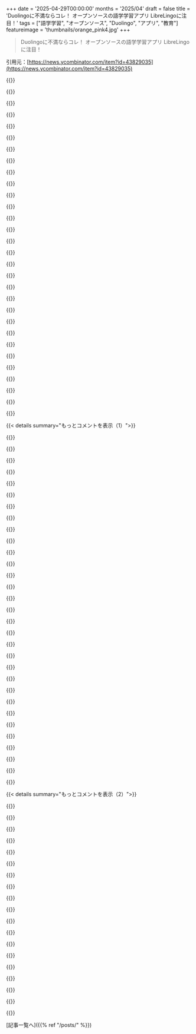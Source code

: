 +++
date = '2025-04-29T00:00:00'
months = '2025/04'
draft = false
title = 'Duolingoに不満ならコレ！ オープンソースの語学学習アプリ LibreLingoに注目！'
tags = ["語学学習", "オープンソース", "Duolingo", "アプリ", "教育"]
featureimage = 'thumbnails/orange_pink4.jpg'
+++

> Duolingoに不満ならコレ！ オープンソースの語学学習アプリ LibreLingoに注目！

引用元：[https://news.ycombinator.com/item?id=43829035](https://news.ycombinator.com/item?id=43829035)




{{<matomeQuote body="4言語知ってて（全部子供の頃に覚えた）今Sanskrit勉強してるんだけどさ、大人になってから言語学ぶならKrashenのinput hypothesisとかOrbergのLingva Latinaが良い方法だと思うよ。直接教授法も効果あるけど時間かかるし、大体Englishみたいに仕事に繋がる言語向けだね。文法訳読法は時間の無駄。言語の構造に知的好奇心は満たされるかもだけど、一生勉強しても自分が言いたいこと通じないよ。何千ものランダムな文章を渡されて、それを他の言語に訳すなんて、正気の沙汰とは思えないね。色々試して1年半経ってから、毎日Sanskritの短い物語をいくつか読み始めたんだ。物語全体で文脈が保たれてるから、脳が文章のパターンを認識し始めるんだ。sarvē janāḥ kāryaṁ kurvantiとかsarvē janāḥ gacchantiとかsarvē janāḥ namantiみたいな文章を繰り返し読んでると、単語の格変化とか知らなくてもsarvē (all)とjanāḥ (people)を自動的に関連付けられるようになるんだ。これは格にも当てはまるよ。色々なトピックについて話したり理解したりできるようになるには、扱う素材の性質上、出てくる時制や相、法に制限があるから、最終的には物語を超える必要があるけど、それはできることだよ。インドの大部分はバイリンガルだよ。かなりの少数派は、たくさんの母語や父語、それに州を跨いだ大量の国内移住（州境は独立後に言語線で引かれた）のおかげで4つ以上の言語を知ってる可能性があるね。" userName="sieve" createdAt="2025/04/29 16:11:54" color="#38d3d3">}}




{{<matomeQuote body="Bhagavad Gita (https://gita.pub) を翻訳してSanskritを学んだんだけど、あなたが説明したような理解度のジャンプを経験したよ。最初は見るたびに単語を調べなきゃいけなかったんだけど、結局（何度も何度も繰り返した後）単語や音の意味を直感的に理解できるようになったんだ。こういう巨大な文学作品が壊れることなく口承伝統で受け継がれてきたこと、本当に感謝するようになるよね。" userName="primitivesuave" createdAt="2025/04/29 18:57:28" color="">}}




{{<matomeQuote body="なんでみんなDuolinguoとかその類を言語学習の「決定版」みたいに考えてるのか分かんないな… 彼らのFAQでも「流暢さ」を望むならアプリ外に出る必要があるって言ってるのにさ。 [0] https://blog.duolingo.com/can-duolingo-make-me-fluent/<br>ある程度のフレーズだけ覚えて国をうろつくので十分って人も結構いるし。人間のコミュニケーションの大部分は身体や目でも行われるんだ。誰もphD dissertationを4つの異なる言語で議論する必要はないって。<br>編集：あと、DuolinguoはuBlockとか使ってるとなんか面白い非侵襲的なジョーク出してくるのもいいね！" userName="luqtas" createdAt="2025/04/29 16:39:21" color="#ff33a1">}}




{{<matomeQuote body="これで成功した人も見たことあるけど、自分にとってBGは学習ツールとしては複雑すぎるんだよね。内容が濃すぎて、内容じゃなくて単語に集中するのが難しいんだ。短い物語の方が好きだな。過去数年でlaghukathā集を何百冊も手に入れて、時間がある時に読んでるよ。<br>今Sanskrit関連で2つ取り組んでるんだ。<br>- 古いSanskrit Chandamamaの scansから校正済みの話を載せるウェブサイト<br>- Valmiki RamayanaのBaroda Critical Editionを基礎にして、100章くらいの短いチャプターで構成された一つの物語を作る「Sensible Guide to Samskritam」。これは基本的にLingva LatinaのSanskrit版になるよ。" userName="sieve" createdAt="2025/04/29 19:17:50" color="#45d325">}}




{{<matomeQuote body="今Spanish勉強してるんだけど、文法パートには同意できないな。文法ルール全部をドリル練習するプログラム見つけるまで、Spanishは全然進歩しなかったんだ。それができてから、学習がぐっと進んだよ。" userName="DontchaKnowit" createdAt="2025/04/30 02:29:21" color="">}}




{{<matomeQuote body="率直に言って、みんなこのトピックを深く調べる時間なんてないんだよ。楽しみでFrenchかSpanishを学びたい。Duolingoができるって言うから始めて、数日で諦める。自分も10年くらい前にそうだった。自分も教育法を理解しようと botherしてなかったんだ。Sanskritを学びたいと思って、うまくいかなくてイライラして、ようやく周りを見始めたんだよ。YouTubeにこの辺のこと話してる人がいるね。<br>- Alexander Argüelles<br>- Steve Kaufmann<br>- Luke Ranieri<br>他にも何人かいるかも。解決する前に、まずは自分の問題が何なのかを知らないとね。<br>＞ no one needs to discuss their phD dissertation in 4 different languages<br>本当。文化的に均質な国では、自分が言いたいこと通じさせるのに4言語もいらないよ。でも、自分のいる場所みたいに、知り合いや親戚、友達のグループがそれぞれ違う言語を話してて、そのグループの交差点になる一つの言語を見つけるのが難しい場所では、ある程度必要になるんだ。" userName="sieve" createdAt="2025/04/29 17:07:29" color="#45d325">}}




{{<matomeQuote body="Duolinguoはinput hypothesisに従おうとしてるんだ。例えば、文法はほとんど教えずに、ユーザーに文章を翻訳させるだけ。残念ながらそれはすごく非効率。読んだり生会話聞いたりするのに比べて、Duolingoは単位時間あたりのインプットが少なすぎる。その間、文章は短すぎてDuolingoユーザーがフレーズの直感的な理解を築くのに十分な文脈が欠けてるんだ。Duolingo Japanese for English speakersを例にとると、あの短い文章でひらがな単語の意味と使い方を学ぶのは本当に難しい。そうは言っても、毎日10分はDuolingoやってるよ。毎日の言語学習ルーチンのキックスタートとしてね。あと、毎日少しずつ新しい単語を拾う楽な方法でもあるんだ。なんかそれをやると、YouTube動画見たり、読書したりして、もっと包括的なインプットをしようって気が湧くんだ。" userName="hintymad" createdAt="2025/04/29 18:37:22" color="#38d3d3">}}




{{<matomeQuote body="Valmiki Ramayanamは、初級を終えた上級学習者がSanskritを学ぶのに、Gitaよりずっと取り組みやすい文書だよ。物語が段階的に展開する側面があって、それが素敵で引き込まれるし、Gitaの深い形而上学的な内容とは違うね。Ramayanamの最初のセクションはSankshepa Ramayanam、つまりRamayanamの要約で、その後で詳細に展開される物語全体の概要を教えてくれるんだ。" userName="bhasi" createdAt="2025/04/30 10:36:01" color="#38d3d3">}}




{{<matomeQuote body="詩で素敵に聞こえても、散文で語る時はそうはいかないことがあるんだ。だから、自分のガイドではBalakandaの最初の4章は完全に避けるよ。物語はAyodhyaの描写から始まって、それからDasharathaと彼の家族に移るんだ。シンプルかつ直線的にして、物語に勢いをつけて読者が続きを読みたくなるようにしたいんだ。勢いを損なわずに、サイドストーリーを全部組み込む方法を見つけなきゃね。多分、適切なタイミングで「サイドクエスト」として追加するかな。<br>＞ after completing the basics<br>ここには反対しなきゃ。Glosses（注釈）を使って直接飛び込むのがベストだよ（最初はEnglishのから始める。将来的にはHindiのも追加するかも）。この基礎 fetishは、僕自身も経験した大きなハードルなんだ。どんなに勉強してもRamayanaを読み始める自信なんて絶対につかないよ、語彙力のゲームだから。理解するには語彙が必要。そして語彙を身につける唯一の方法はたくさん読むことなんだ。" userName="sieve" createdAt="2025/04/30 10:54:10" color="#785bff">}}




{{<matomeQuote body="オレの経験だけど、文法の知識ってのは語学力があるって勘違いさせがちなんだよね。単語の形は分かっても、文脈での意味を掴めなかったり、自分で文章を作れなかったりする。文法は言語の分析的な部分であって、言語そのものじゃないんだ。試しに数日間、こういうドリルはやらずにSpanishの文章を読んでみて？ 相対的な理解度が劇的に上がるはずだよ。" userName="sieve" createdAt="2025/04/30 08:05:19" color="#38d3d3">}}




{{<matomeQuote body="あー、Lingva LatinaってCaecilius一家が出てくるやつ？ 7年生のときにLatinの授業があって、同じ名前の本があったの覚えてる。なぜかお父さんキャラの名前だけ覚えてるんだよね。犬もいたよね、確かCerberusって名前だったかな、ハハ。「Cave canem」—「番犬注意」ってね。\n毎日、先生が「Salvete, discipuli!」って言って授業が始まって、オレたちが「Salve, magistra!」って答えてた。\nあれから何年も経つのに、いくつか覚えてるってことは、まぁ、その効果があったってことなんだろうね。\nとにかく、その後の数年間、他の言語でPimsleurを使ったんだけど、これも”先に言語ルールを学ぶより、実際の言語入力を得る”っていう似たような方法で、少なくとも自分には結構うまくいったと思ってるよ！" userName="syndeo" createdAt="2025/04/29 17:04:46" color="">}}




{{<matomeQuote body="OrbegのLingva Latinaはすごく良いよ、特に補足のエクササイズやストーリーも使うとね。あまり広まらなかったのが残念だよ。現代語の教材はもう古くなってるし、新しい版に取り組んでる人もいないみたいだしね。Deutsch Nach der Naturmethode、Français par la Méthode Nature、English by the Nature Methodは基礎を教えるのに優れてるけど、語彙についてはよく批判を聞くね。" userName="mvieira38" createdAt="2025/04/29 19:34:48" color="">}}




{{<matomeQuote body="＞何千ものランダムな文章をいきなりぶち込んで、ある言語から別の言語に翻訳させるなんて、全くの狂気だ。\nDuolingoみたいな外国語学習コースでの翻訳練習が、なぜ皆にとって「理解を伴わない丸暗記プロセス」にしかならず、いつか失敗する運命にあると思われてるのか、オレには分からないな。丸暗記だけじゃ、覚えた単語を組み合わせて新しい文章を作る能力には繋がらないかもしれないからね。\nオレのDuolingo経験から言うと、学習者が翻訳練習にどう向き合うか次第だよ。もしそういう練習を、単に何も考えずに、新しく出てくる文章が今まで見たものとどう違うかを自分に問いかけずに、ただ走り抜けるだけなら、そう、オレの意見では、失敗する可能性は高いね。\nでも、もし（例えばLLMなんかを使って）新しく出てくる文章が今まで見たものとどう違うのかの根底にある理由（つまり文法）を、自発的に調べ続けるなら、いや、オレの意見では、新しい言語構成を作る方法を間違いなく学べるし、結果として実際の言語を使えるようになるはずだよ。\nコツは、できるだけ早くDuolingoが提供する文章の「構成要素」や「足りない単語」、「ヒント」を無視して、常に頭の中でゼロから全ての練習問題への答えを構築しようと試みるってことだと思うな。そうすることで、脳は何が実際に起こってるのかを理解せざるを得なくなり、言語の「サンプルのセット」を記憶するだけじゃなくて、言語を使うための「ルールのセット」を作り出すんだ。\nオレは学習プロセスの「ゲーミフィケーション」も気にならないね。それは、不注意に「ハート」っていう練習通貨を失わないように気をつけたり、「ジェム」っていうボーナス練習通貨を稼ごうとしたり、リーグやリーダーボードを通じて仲間と自分を比較したり、そして何よりも「学習ストリーク」を続けることで毎日学び続けるっていうように、学習者が自分自身にもっと期待するのを可能にするんだ。\nDuolingoは、他のどんな外国語学習コースと同じように、あなたが自分自身からどれだけ得ようと決めるかだけしか与えられないんだよ。楽で魔法のような学習プロセスなんて存在しないからね。" userName="gary17the" createdAt="2025/04/29 18:34:03" color="#45d325">}}




{{<matomeQuote body="君の意見には同意だけど、文法を学ぶことで理解のための足場が得られるし、以前に出会ったことのないような文章でも自由に構築できるようになるんだ。もちろん、文法を知ってるだけで全てがうまくいくわけじゃない、おそらく10％にも満たないだろうけど、「donde esta la biblioteca」みたいなのよりはずっとずっとしっかりした土台になるのは確かだよ。" userName="DontchaKnowit" createdAt="2025/04/30 16:01:55" color="">}}




{{<matomeQuote body="オレ自身の経験も君と同じだね。これを見た最初の感想は「…なんで？」だった。Duolingoはゲーム化されたアプリで、語学学習してる”感じ”はするけど、エンゲージメントを上げる一方で実際には何も教えてくれないようなもんだ。彼らがその路線に固執したのは分かるけど、なんでそれをコピーするんだ？" userName="adastra22" createdAt="2025/04/29 16:49:20" color="">}}




{{<matomeQuote body="これ、すごく役に立ちそう！Mandarinを勉強してた時にこんなのがあればよかったなと思うよ。\n特定の言語をリストに追加するかどうかは何で決まるのか興味あるな。少なくともDeepLやClaudeは、アプリが現在サポートしてる言語より多くの言語で使える翻訳能力を持ってるよね。各言語に対して手作業がすごく必要なの？ それとも、ユーザーを圧倒しないように意図的にリストを制限してるの？" userName="koreth1" createdAt="2025/04/29 19:15:33" color="">}}




{{<matomeQuote body="今は状況がずっと良くなった気がするね。出版社が市場性がないと感じるなら、その隙間は熱心な人たちが埋める必要があるんだ。コンテンツを作るのに少し時間と、DOで月6ドルあれば、何百、何千もの人たちが恩恵を受けられるんだから。" userName="sieve" createdAt="2025/04/29 20:18:28" color="">}}




{{<matomeQuote body="＞もしそういう練習を、単に何も考えずに、新しく出てくる文章が今まで見たものとどう違うかを自分に問いかけずに、ただ走り抜けるだけなら、そう、オレの意見では、失敗する可能性は高いね。\nここでコンプリヘンシブル・インプット（CI）が輝くんだ。\n- 練習用の文章じゃなくて、最初から実際の長い形式のコンテンツを読み始める。\n- コンテンツは全体を通して文脈を維持するから、脳がパターン認識装置を使えるんだ。\n文法翻訳法ではこれは起こらない。文脈を失うんだよ。これは、まるでコンピュータのRAMが少ない状況で、RAMが何度もディスクにスワップアウトされるのと比べられると思う。\nオレは母語の文法を一度も勉強したことがない。でも複雑な文章を素早く話せるのは、脳が言語のパターンを認識して、その順番の情報をどこかに保存したからなんだ。\n意識的に努力すれば、Duolingoが使うような方法を多少なりとも役立つと感じる人もいるかもしれない。でも、もしそれができるなら、コンプリヘンシブル・インプットの方が費用対効果が高いと思うな。少なくともオレにとっては、文法翻訳法や中途半端なCIよりも、早く結果が出たし、語彙力も上がったよ。名詞や動詞の形や意味を暗記したり、ランダムな文章を翻訳したりする前の6ヶ月よりも、CIベースの学習を10日間やった後の方が、言語に自信を持てたんだ。" userName="sieve" createdAt="2025/04/29 19:06:21" color="#ff5733">}}




{{<matomeQuote body="Sanskritを勉強した経験（今となっては、君がこのスレッドのコメントで教えてくれたコンプリヘンシブル・インプット法だと気づいたんだけど）から言うと、語の解析っていう大きな壁を乗り越えるためには、「基本」―七つ（呼格を入れると八つ）のvibhaktis（格変化）や、単純な過去、現在、未来、接続法の時制を認識するのに十分なだけ―が必要だと絶対思うね。\n一度解析できれば、ashtadhyayi.comとかでその語の意味を調べられるけど、それより前は無理なんだ。" userName="bhasi" createdAt="2025/04/30 11:23:34" color="#45d325">}}




{{<matomeQuote body="フロントページの例に翻訳ミス（デンマーク語，フランス語）と日本語のフリガナがない点を指摘してるよ．フロントページの例は超正確にするべきだね．この指摘が役に立つといいな．" userName="sehansen" createdAt="2025/04/30 08:18:45" color="#785bff">}}




{{<matomeQuote body="Duolingoで挫折するのはアプリのせい？他の趣味でもよくあることだよ．使い方次第で，ちゃんと上達する人もいる．アプリだけに頼りすぎたらダメ．もっと深く考えるべきだね．" userName="luqtas" createdAt="2025/04/29 17:31:20" color="">}}




{{<matomeQuote body="YouTubeとかRedditで最高の学習法を探しすぎると，結局何も進まなくなることがある．そこそこで良いから，今ある方法で続けた方がいいんだよ．完璧目指して後回しにするよりずっとマシ．" userName="marc_abonce" createdAt="2025/04/30 00:29:38" color="">}}




{{<matomeQuote body="Orbergみたいに質の高いものを作るのは難しい．彼の本は普遍的な語彙で構成されてて，誰でも読めるように作られてるんだ．すごいよね．" userName="mvieira38" createdAt="2025/04/29 21:38:52" color="">}}




{{<matomeQuote body="このツールすごくいいね．提案なんだけど，ホバーした時に翻訳じゃなくて音訳を表示できるようにできないかな？" userName="foolinaround" createdAt="2025/04/30 01:27:10" color="#ff33a1">}}




{{<matomeQuote body="ありがとう！気に入ってくれて嬉しい．NuenkiはDeepLやClaude，Groqを使って多くの言語に対応してるよ．言語追加はすごく簡単．GitHubのリポジトリ見てみて．もしリクエストがあれば喜んで追加するよ！" userName="Alex-Programs" createdAt="2025/04/29 19:48:53" color="#ff5733">}}




{{<matomeQuote body="está (ALT + 130)！これだよ．" userName="nickburns" createdAt="2025/04/30 21:28:56" color="">}}




{{<matomeQuote body="サンスクリット語の文法はすごく複雑．基本的な知識だけじゃ難しくて，具体的なテキストを読むのは大変なんだ．ケースや時制だけじゃ足りないんだよね．" userName="sieve" createdAt="2025/04/30 11:31:47" color="">}}




{{<matomeQuote body="教えてくれてサンキュー！フロントページの翻訳はDeepLを使ってるんだ。DeepLはフランス語が得意だよ（ベンチマークによるとね）。Kagi Translateは知らなかったな、ベンチマークに追加するよ。Furiganaも検討するね。" userName="Alex-Programs" createdAt="2025/04/30 09:41:17" color="#ff5c5c">}}




{{<matomeQuote body="めちゃ良い取り組みだね。商業アプリが多い中で。LanguageTransfer以外に良さそうなのが少ない。ただDuolingoにある”次に何をするか迷わない”ガイド機能がないのが欠点だね。基礎から？導入から？って迷っちゃう。パスかツリーでユーザーを誘導する機能はめちゃ重要だと思うよ。簡単に始められてスムーズに進めるから。" userName="pergadad" createdAt="2025/04/29 13:31:58" color="#38d3d3">}}




{{<matomeQuote body="もっと「完全に没入する」アプローチの代替アプリってある？このLibreLingo試したんだけど、最初の質問が「太陽はどれ？」だったんだよ。スペイン語の基本的なフレーズ、例えば”¿Qué significa?”とかをいくつか覚えたら、その言語に没入したままいられるじゃん。太陽の写真を見たら、ストレートに”El Sol”ってわかる必要があるんだよ。「写真-＞”The Sun”-＞”El Sol”」っていう回り道じゃなくてさ。" userName="TheJoeMan" createdAt="2025/04/29 13:39:36" color="#785bff">}}




{{< details summary="もっとコメントを表示（1）">}}

{{<matomeQuote body="Latudio [0] ってのを試してみて。これは完全な初心者向けじゃないから、最低限のボキャブラリーは必要だけど、没入って点では君が探してるものに合うはずだよ。リスニング第一アプローチを使ってて、コンテキストで翻訳したり、分からなかった単語を他の文脈で探したりできるんだ。" userName="vitro" createdAt="2025/04/29 14:15:02" color="#ff5733">}}




{{<matomeQuote body="モバイルアプリじゃないバージョンはあるの？それともデスクトップとかウェブブラウザで動く？スマホでそういうの使う気ないんだよな。" userName="jghn" createdAt="2025/04/29 15:10:43" color="">}}




{{<matomeQuote body="今のところはないよ。" userName="vitro" createdAt="2025/04/29 15:54:58" color="">}}




{{<matomeQuote body="https://nuenki.app を作ったんだ。これは完全に没入するアプローチで、ウェブをブラウジングしながら没入させてくれるよ。君の知識レベルに合わせて文全体を目標言語に翻訳して、ホバーすると定義とか元の文とかが見れるんだ。" userName="Alex-Programs" createdAt="2025/04/29 17:00:28" color="#45d325">}}




{{<matomeQuote body="Duolingoも同じ問題（没入が足りない）だと思うな。" userName="jeltz" createdAt="2025/04/29 15:41:30" color="">}}




{{<matomeQuote body="中国語（Duolingoはマジでダメ）なら、筆順勉強して、子供向けの本とPlecoアプリを使うといいよ。" userName="1oooqooq" createdAt="2025/04/29 15:18:38" color="#38d3d3">}}




{{<matomeQuote body="Skritterは書き順にいいよ。" userName="ximeng" createdAt="2025/04/29 16:38:54" color="">}}




{{<matomeQuote body="Duolingo歴4年だけど、これは語学プラットフォームじゃなくてゲーム。語学をゲームスキルにした感じ。ゲーム化に集中しすぎて完全にゲームになった（ZyngaからPM来たらしいし）。無料版の広告見るとほとんど他のゲームだよ。ストリーク機能とかをモチベーションにして、補助教材と併用するなら学べると思うけどね。" userName="salimmadjd" createdAt="2025/04/29 15:27:41" color="#38d3d3">}}




{{<matomeQuote body="DuolingoでGermanを7,8年毎日やってる友達がいるけど、まだGerman全然ダメなんだって。構造とか動詞とかめちゃくちゃ。他の言語もレッスンひどいらしいからGermanもかもね。私はChinese/Mandarinで使ったけど、全然身につかなかったし、広告耐えながら早くタップするゲームになっただけ。文字を書く練習もない。結局やめたよ。一番基礎的なChinese以外は他の場所で学んだ方がいいと思う。" userName="zelphirkalt" createdAt="2025/04/29 16:48:29" color="#45d325">}}




{{<matomeQuote body="基礎ChineseもLingodeerやHelloChineseみたいな特化アプリがいいよ。最初全部試したけど、教科書にしたんだ（ゲーム化合わないから）。でもLingodeerとHelloChineseは結構良かった。愛情込めて作られてる感じ。これで始めた上級者の人にも会ったことあるし。でもDuolingoで始めてChinese中級まで行った人には、まだ一人も会ったことないんだよね。成功率は厳しいみたい。" userName="bunderbunder" createdAt="2025/04/29 19:35:25" color="#ff33a1">}}




{{<matomeQuote body="何年もDuolingoでいろんな言語を学ぼうとしてる人を何人か知ってるけど、自慢できるレベルになった人は一人もいないな。" userName="int_19h" createdAt="2025/05/04 10:23:42" color="">}}




{{<matomeQuote body="Duolingoが自分に合ったのはゲーム性のおかげ。旅行前にTurkishを2ヶ月で覚えなきゃで、ゲームって気づいてからは毎日みんなを打ち負かしてた。誰かに追い抜かれそうになったら30-60分 extraでやってたんだ。今でも他のどの言語よりもTurkishを覚えてるし、Spanish3年やってるのにそれより覚えてるくらいだよ。" userName="tylersmith" createdAt="2025/04/29 18:30:42" color="#ff33a1">}}




{{<matomeQuote body="競争とかライバル意識って、たぶん一番のモチベーションになるよね。" userName="bmacho" createdAt="2025/05/02 07:46:03" color="">}}




{{<matomeQuote body="この意見、すごく好きだな。ほとんどの語学学習者がDuolingoを嫌ってるのに、Duolingoってすごいproduct market fitしてるんだよね。たぶんそれが理由だと思う。語学市場と同じくらい、トイレ時間とかの暇つぶし・edutainment市場にいるアプリなんだよ。" userName="otherayden" createdAt="2025/04/29 16:25:16" color="#38d3d3">}}




{{<matomeQuote body="同意だよ。悲しいのは、ゲーム化はモチベーションになるけど、学習の邪魔もしてるってこと。Duolingoはレッスンを難しくしたくないみたい。だって難しくなると「サクッと終わらせてストリーク維持」のサイクルを邪魔するからね。学習者は失敗を受け入れて教材にもっと時間かけるべきなのに、会社は意図的にそこから離れていってる。" userName="littlekey" createdAt="2025/04/30 21:53:08" color="#ff5c5c">}}




{{<matomeQuote body="私は服の広告が出てくるよ。" userName="watwut" createdAt="2025/04/30 06:21:00" color="">}}




{{<matomeQuote body="知りたい人向けに、開発者がLibreLingoを作った理由についての記事だよ。これ見てみて。https://dev.to/kantord/why-i-built-librelingo-280o" userName="daniel_iversen" createdAt="2025/04/29 06:16:56" color="#ff33a1">}}




{{<matomeQuote body="朝30分もスムージー作ったり外国語勉強したりできる人って誰だよ… 笑" userName="darkstar_16" createdAt="2025/04/29 06:53:37" color="">}}




{{<matomeQuote body="あんたが優先してることより、外国語学習を優先してる人たちじゃないの。" userName="cyborgx7" createdAt="2025/04/29 06:56:36" color="">}}




{{<matomeQuote body="あんたが優先してることってのは、朝ベッドで一番にリールを見ることね。" userName="apwell23" createdAt="2025/04/29 08:05:57" color="">}}




{{<matomeQuote body="ベッドで？！ 色々やりたいならマルチタスクしなきゃ。次はトイレでやってみなよ。" userName="aquariusDue" createdAt="2025/04/29 09:19:58" color="">}}




{{<matomeQuote body="もしトイレに30分もいるんなら、外国語がペラペラじゃないことより、そっちの方が問題だろ。" userName="cookie_monsta" createdAt="2025/04/29 09:46:28" color="#38d3d3">}}




{{<matomeQuote body="でも、薬局でproctosydolをフランス語で聞く方法を学ぶのは役に立つかもね。" userName="ix101" createdAt="2025/04/29 10:47:44" color="#ff5733">}}




{{<matomeQuote body="もしトイレに30分もいたら、また立ち上がるのが一番の問題だよ。" userName="stefs" createdAt="2025/04/29 13:43:43" color="">}}




{{<matomeQuote body="でも、一番近くの肛門科医にはすぐ新しい患者ができるだろうね。" userName="reddalo" createdAt="2025/04/29 10:37:04" color="#38d3d3">}}




{{<matomeQuote body="トイレで？ 俺は会社の時間だけトイレに行くよ。" userName="poulpy123" createdAt="2025/04/29 11:36:40" color="">}}




{{<matomeQuote body="Duolingoでポルトガル語を1年やったけど、Udemyに移ったよ。Duolingoは単語は良いけど、文法や文の構造はダメなんだ。単語は知ってるのに会話できない状態になる。単語学習にはおすすめだけど、他のコースと併用しないとね。Udemyの方がDuolingo Superより安いし。" userName="_fat_santa" createdAt="2025/04/29 14:38:52" color="#45d325">}}




{{<matomeQuote body="ゼロから始めるには最高だね。俺はDuolingoでドイツ語始めて、普通の授業やパートナーとの会話に進んだよ。<br>広告とかうざい点はあるけど、毎日のサクッと復習としてはまだ課金する価値あると思うな。" userName="thenoblesunfish" createdAt="2025/04/29 15:00:53" color="#45d325">}}




{{<matomeQuote body="俺の経験だと、Duolingoは単語と決まった文を覚えるのにすごく良い。でもこれだけじゃ足りないね。普通の教科書で文法とか構造を理解しつつ、Duolingoでそれに慣れたり単語を増やしたりしてるよ。あと、Duolingoは聞いたり話したりが強制されるのが良い点だね。話せるようになるには重要だよ。" userName="nine_k" createdAt="2025/04/29 15:14:47" color="#45d325">}}




{{<matomeQuote body="構造がなくても単語だけなら大体わかるよ。特にインタラクティブな状況なら、意味は通じるけどなんか違うな、ってケースに気づけるし。（いや、電子レンジじゃなくて電子レンジの中身が欲しいんだよ！みたいな）" userName="LorenPechtel" createdAt="2025/04/29 21:42:54" color="#38d3d3">}}

{{</details>}}




{{< details summary="もっとコメントを表示（2）">}}

{{<matomeQuote body="Duolingoは構造を教えるのはまあまあかな。でもそれって多分2年目くらいになってからだと思う。（俺は3年くらい使ってるけど、昔高校でスペイン語をちょっとやった経験もあるんだ）" userName="bdcravens" createdAt="2025/04/29 15:17:09" color="">}}




{{<matomeQuote body="うん。Duolingoでスペイン語を2年半くらいやってて、やっとセクション5に入ったとこ。読むのは結構できるようになって、適当なスペイン語の文章でも大体意味は掴めるんだよね。でも、聞くのはすぐにダメになるし、自分で話すのはもっとダメ。サイトのやり方を考えれば納得だけどね。" userName="jghn" createdAt="2025/04/29 15:24:35" color="#785bff">}}




{{<matomeQuote body="Duolingoの問題点は、翻訳が言語学習のベストな方法じゃないってこと。コンセプトと単語を直接結びつけるのが一番いいんだ。Rosetta Stoneみたいなやり方ね。少なくとも語彙学習に関しては、オープンソースのRosetta Stoneがあったらもっといいのに。" userName="anothereng" createdAt="2025/04/29 13:41:53" color="#38d3d3">}}




{{<matomeQuote body="言語学習は長期的な取り組みだから、Duolingoが継続させる工夫をしてるのは評価するよ。でも、中国語コースを半分くらいやったところで幻滅した。市場を占めてる割には指導戦略がすごくないし、半分終えても数え方がちゃんと分からなかったり。文化的な背景や細かいニュアンスも足りない。コミュニティ主導のアプローチで良くなるか興味あるな。" userName="zdc1" createdAt="2025/04/29 15:25:29" color="#45d325">}}




{{<matomeQuote body="Duolingoはゆっくりした文脈での語彙学習には結構良いと思う。問題は、そういうゆっくりした文脈は翻訳アプリで十分対応できちゃうってこと。Duolingoは話す流暢さを伸ばすのが苦手なんだ。でも、今の翻訳アプリがある時代に必要なのは、まさにそれなのにね。" userName="HPsquared" createdAt="2025/04/29 14:24:10" color="#45d325">}}




{{<matomeQuote body="いや、一番いいのはcomprehensible inputだよ。他の方法は全部、最終的に自分で言語を使えるための「準備」でしかない。Duolingoみたいなのは、AIの初期システムみたいに論理ルールを学ぶ感じで、実際の人間言語の仕組みとは違うんだ。もし”オープンソースのRosetta Stone”が欲しいならAnkiだけど、それも語彙暗記だけ。良いアプリを作るならLLM（大規模言語モデル）が必要だろうね。" userName="kmeisthax" createdAt="2025/04/29 18:15:35" color="#45d325">}}




{{<matomeQuote body="Duolingoってフラッシュカードみたいなもんだよね。学習の簡単な入り口としては良いと思うよ。" userName="tempest_" createdAt="2025/04/29 14:05:16" color="">}}




{{<matomeQuote body="でも、単語とコンセプトを結びつけるフラッシュカードの方が、単に翻訳するだけのフラッシュカードよりずっと良いけどね。" userName="codethief" createdAt="2025/04/29 14:10:22" color="">}}




{{<matomeQuote body="それ勘違いしてない？<br>Duolingoは文法訳読法みたいに時代遅れに見られることもあるけど、Duolingoはそうじゃないよ。<br>形式的にルール（例えば過去進行形の動詞活用とか、その用語の意味とか）を覚えてから応用するんじゃないんだ。<br>むしろ、みんなDuolingoがただ文章だけ出して文法的な詳しい説明をしないって文句言ってるじゃん。自分で拾い上げるしかないんだよ。すごく現代的だよね。<br>あと、Duolingoの文章が“ナンセンス”だって文句言う人もいるけど、それも実は正しいやり方で、関連する語彙をわざと少しずつ出すからなんだ。<br>果物、色、体の部位とかを一つずつ学ぶから、「トムの鼻に紫のリンゴがついてる」みたいな文章になることもあるけど、これには理由があるんだよ。（文字数制限のため後略）" userName="wisty" createdAt="2025/04/29 15:28:38" color="#ff5733">}}




{{<matomeQuote body="Duolingoは文法はやらないけど、翻訳はやるよね。<br>翻訳家になりたいとかなら別だけど、言語AからBへ翻訳する方法を学んでも意味ないよ。<br>ほとんどの人が望むのは理解して話すことで、それは翻訳とは違うスキルだからね。" userName="anothereng" createdAt="2025/04/29 16:11:44" color="">}}




{{<matomeQuote body="じゃあさ、誰かが言ったことを理解したり、別の言語で自分が言いたいことを言えるようになること。<br>それって翻訳とちょっと似てない？<br>「役に立たない」って何にでも言えることだよ。家庭教師と一対一で話すのは他人と話すのとは違うけど、どれだけ転移するかの問題だよね。<br>良いタスクかどうかは文脈次第かな。Duoは抵抗なく始められて、初心者レベル（A1くらい）向け、そして継続してもらうことを目指してるみたいだね。アプリだから「このテキスト読んで考えろ」ってだけじゃダメで、フィードバックや評価が重要だしね。彼らはすごくABテストしてるし、色々なタスクタイプがあるから、おそらく翻訳が彼らの目的（低摩擦、アプリ、初心者）には実世界で機能するんだろうね。<br>「翻訳はダメ」っていう世間の通説は、文法訳読法から振り子が揺り戻した結果だよ。" userName="wisty" createdAt="2025/04/30 13:38:40" color="#785bff">}}




{{<matomeQuote body="そんなに読むものは多くなかったけど、なんで数あるアプリの中でDuolingoの代替を目指すかな？<br>Duolingoは基本的に翻訳で学ぶことにフォーカスしてる。<br>名前も”Duolingo”ってなってるくらいだもんね。<br>あれは言語学習のアプローチとしては全くダメだよ。超最初の段階で、現代的な方法（つまり翻訳を避けること）に進むための足がかりとしては別だけどね。<br>だから、どこかで読んだコメントで「Duolingoは永遠の初心者向け」って言われてたのはまさにその通りなんだ。" userName="Tor3" createdAt="2025/04/29 06:35:20" color="">}}




{{<matomeQuote body="＞[翻訳で学ぶこと]は言語学習に全くダメなアプローチ<br>俺は外国語を一つ流暢に話せるけど、それは伝統的な教室で先生と習ったんだ。<br>最近、別の言語をDuolingoで学び始めたんだけど、個人的には彼らの“翻訳で学ぶ”方法の方が、伝統的な「まず全ての文法組み合わせを学び続ける」アプローチ（教室や自己学習動画によくある）よりも、もしかしたら簡単（そして間違いなく退屈じゃない）と感じてるよ。<br>Duolingoに唯一足りない機能は、新しい文法構造が初めて導入される前に、短い文法まとめがないことかな。Duolingoのユニットやセクションの“ガイドブック”は短すぎて役に立たないんだ。<br>特定の文章が期待と違うものになった時は、毎回LLMに説明を聞かなきゃいけないんだよね。" userName="gary17the" createdAt="2025/04/29 07:08:55" color="#ff5c5c">}}




{{<matomeQuote body="Duolingoの失敗について強い意見を言うだけじゃなくて、良い代替案をいくつか挙げてくれたら、このコメントは60倍は役に立ったのにね。" userName="mobtrain" createdAt="2025/04/29 06:39:23" color="">}}




{{<matomeQuote body="ちょっと違う見方もあるんだけど。<br>確かにDuolingoは最適じゃないし、それだけじゃ言語は身につかないだろうけど、語学教室だってそれほど変わらないと思うんだよね。<br>個人的には、言語の中級〜流暢レベル達成に決定的に足りない要素は、自信とたまに言語を使うことだと思うんだけど、語学教室でこれらを得られるかは運次第だよ。文法聞いたりQ&Aするのは良いけど、それは言語理論を教えてるだけ。他の非流暢でやる気ない人たちと特定のトピックについて会話しようとする練習は、流暢さを教えてくれないし、全ての会話が先生（おそらく部屋で唯一流暢な人）とできるわけじゃないし、できたとしても気が進まない人もいるだろうし。（文字数制限のため後略）" userName="arghwhat" createdAt="2025/04/29 09:20:00" color="#45d325">}}




{{<matomeQuote body="それは間違った二分法だよ。<br>文法にフォーカスしないことが、その反対ってわけじゃない。<br>Gabriel Wynerの「Fluent forever」のアプローチに従えば、最初の日から1) 文章と 2) スピーチにフォーカスすることになるよ。<br>大事なのは、翻訳を学ぶことじゃなくて、言語そのものを学ぶことに本当にフォーカスしたいってこと。<br>つまり、馬をPferdに翻訳できるかは重要じゃなくて、「馬に乗りたい」っていう概念をドイツ語で伝えられるかが重要なわけ。" userName="tossandthrow" createdAt="2025/04/29 07:21:05" color="#ff33a1">}}




{{<matomeQuote body="Duolingoよりダメな方法は、個人的な意見だけど、たぶん伝統的な教室くらいじゃないかな。<br>俺の経歴を言うと、英語ネイティブだけど韓国語を8年くらい勉強してる。ほとんどのアメリカ市民みたいに中学高校でスペイン語の授業を受けてたし、大学ではドイツ語を3セメスター、伝統的な教室メソッドでやったよ。<br>スペイン語とドイツ語は単語と文法規則以外ほとんど忘れちゃったんだ。なぜかって言うと、どちらもネイティブスピーカーと会話したり、メディアに触れたりできるレベルにならなかったからね。<br>Duolingoもほとんどの教室も（例外的なカリキュラムや生徒がいるのは知ってるけど）、実際に人に話す準備をさせてくれないんだよ。彼らのシステム内、つまりテストとかで応答する準備をさせるんだ。これは言語を話すことじゃなくて、アカデミックに言語について学ぶようなものなんだよね。<br>色々議論することはあるけど、スタッフを減らしてAIに置き換える前からDuolingoを勧められたことは一度もないんだ。なんでかって？時間効率悪いし、内容も薄すぎるからだよ。（文字数制限のため後略）" userName="huimang" createdAt="2025/04/29 08:19:46" color="#785bff">}}




{{<matomeQuote body="現代的な方法って何？それが優れてるって根拠は？" userName="devrandoom" createdAt="2025/04/29 06:37:30" color="">}}

{{</details>}}



[記事一覧へ]({{% ref "/posts/" %}})
